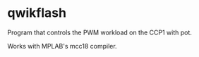 # qwikflash

Program that controls the PWM workload on the CCP1 with pot.

Works with MPLAB's mcc18 compiler.



